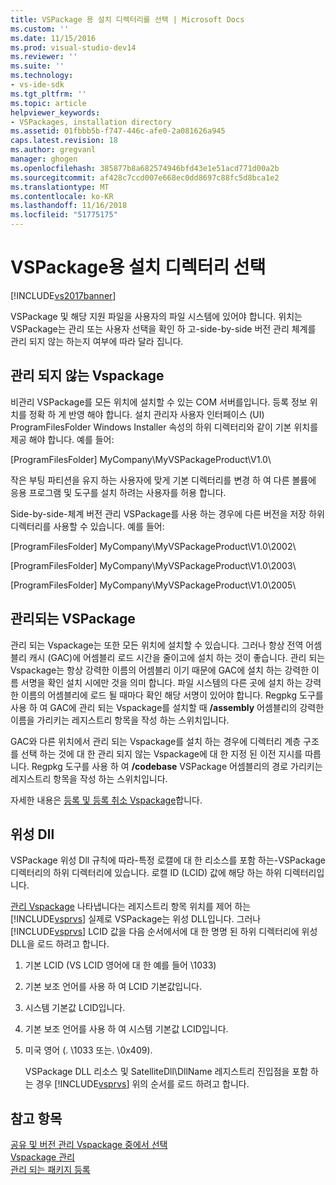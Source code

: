 ```yaml
---
title: VSPackage 용 설치 디렉터리를 선택 | Microsoft Docs
ms.custom: ''
ms.date: 11/15/2016
ms.prod: visual-studio-dev14
ms.reviewer: ''
ms.suite: ''
ms.technology:
- vs-ide-sdk
ms.tgt_pltfrm: ''
ms.topic: article
helpviewer_keywords:
- VSPackages, installation directory
ms.assetid: 01fbbb5b-f747-446c-afe0-2a081626a945
caps.latest.revision: 18
ms.author: gregvanl
manager: ghogen
ms.openlocfilehash: 385877b8a682574946bfd43e1e51acd771d00a2b
ms.sourcegitcommit: af428c7ccd007e668ec0dd8697c88fc5d8bca1e2
ms.translationtype: MT
ms.contentlocale: ko-KR
ms.lasthandoff: 11/16/2018
ms.locfileid: "51775175"
---
```

# <a name="choosing-the-installation-directory-for-a-vspackage"></a>VSPackage용 설치 디렉터리 선택
[!INCLUDE[vs2017banner](../../includes/vs2017banner.md)]

VSPackage 및 해당 지원 파일을 사용자의 파일 시스템에 있어야 합니다. 위치는 VSPackage는 관리 또는 사용자 선택을 확인 하 고-side-by-side 버전 관리 체계를 관리 되지 않는 하는지 여부에 따라 달라 집니다.  
  
## <a name="unmanaged-vspackages"></a>관리 되지 않는 Vspackage  
 비관리 VSPackage를 모든 위치에 설치할 수 있는 COM 서버를입니다. 등록 정보 위치를 정확 하 게 반영 해야 합니다. 설치 관리자 사용자 인터페이스 (UI) ProgramFilesFolder Windows Installer 속성의 하위 디렉터리와 같이 기본 위치를 제공 해야 합니다. 예를 들어:  
  
 [ProgramFilesFolder] MyCompany\MyVSPackageProduct\V1.0\  
  
 작은 부팅 파티션을 유지 하는 사용자에 맞게 기본 디렉터리를 변경 하 여 다른 볼륨에 응용 프로그램 및 도구를 설치 하려는 사용자를 허용 합니다.  
  
 Side-by-side-체계 버전 관리 VSPackage를 사용 하는 경우에 다른 버전을 저장 하위 디렉터리를 사용할 수 있습니다. 예를 들어:  
  
 [ProgramFilesFolder] MyCompany\MyVSPackageProduct\V1.0\2002\  
  
 [ProgramFilesFolder] MyCompany\MyVSPackageProduct\V1.0\2003\  
  
 [ProgramFilesFolder] MyCompany\MyVSPackageProduct\V1.0\2005\  
  
## <a name="managed-vspackages"></a>관리되는 VSPackage  
 관리 되는 Vspackage는 또한 모든 위치에 설치할 수 있습니다. 그러나 항상 전역 어셈블리 캐시 (GAC)에 어셈블리 로드 시간을 줄이고에 설치 하는 것이 좋습니다. 관리 되는 Vspackage는 항상 강력한 이름의 어셈블리 이기 때문에 GAC에 설치 하는 강력한 이름 서명을 확인 설치 시에만 것을 의미 합니다. 파일 시스템의 다른 곳에 설치 하는 강력한 이름의 어셈블리에 로드 될 때마다 확인 해당 서명이 있어야 합니다. Regpkg 도구를 사용 하 여 GAC에 관리 되는 Vspackage를 설치할 때 **/assembly** 어셈블리의 강력한 이름을 가리키는 레지스트리 항목을 작성 하는 스위치입니다.  
  
 GAC와 다른 위치에서 관리 되는 Vspackage를 설치 하는 경우에 디렉터리 계층 구조를 선택 하는 것에 대 한 관리 되지 않는 Vspackage에 대 한 지정 된 이전 지시를 따릅니다. Regpkg 도구를 사용 하 여 **/codebase** VSPackage 어셈블리의 경로 가리키는 레지스트리 항목을 작성 하는 스위치입니다.  
  
 자세한 내용은 [등록 및 등록 취소 Vspackage](../../extensibility/registering-and-unregistering-vspackages.md)합니다.  
  
## <a name="satellite-dlls"></a>위성 Dll  
 VSPackage 위성 Dll 규칙에 따라-특정 로캘에 대 한 리소스를 포함 하는-VSPackage 디렉터리의 하위 디렉터리에 있습니다. 로캘 ID (LCID) 값에 해당 하는 하위 디렉터리입니다.  
  
 [관리 Vspackage](../../extensibility/managing-vspackages.md) 나타냅니다는 레지스트리 항목 위치를 제어 하는 [!INCLUDE[vsprvs](../../includes/vsprvs-md.md)] 실제로 VSPackage는 위성 DLL입니다. 그러나 [!INCLUDE[vsprvs](../../includes/vsprvs-md.md)] LCID 값을 다음 순서에서에 대 한 명명 된 하위 디렉터리에 위성 DLL을 로드 하려고 합니다.  
  
1. 기본 LCID (VS LCID 영어에 대 한 예를 들어 \1033)  
  
2. 기본 보조 언어를 사용 하 여 LCID 기본값입니다.  
  
3. 시스템 기본값 LCID입니다.  
  
4. 기본 보조 언어를 사용 하 여 시스템 기본값 LCID입니다.  
  
5. 미국 영어 (. \1033 또는. \0x409).  
  
   VSPackage DLL 리소스 및 SatelliteDll\DllName 레지스트리 진입점을 포함 하는 경우 [!INCLUDE[vsprvs](../../includes/vsprvs-md.md)] 위의 순서를 로드 하려고 합니다.  
  
## <a name="see-also"></a>참고 항목  
 [공유 및 버전 관리 Vspackage 중에서 선택](../../extensibility/choosing-between-shared-and-versioned-vspackages.md)   
 [Vspackage 관리](../../extensibility/managing-vspackages.md)   
 [관리 되는 패키지 등록](http://msdn.microsoft.com/en-us/f69e0ea3-6a92-4639-8ca9-4c9c210e58a1)

